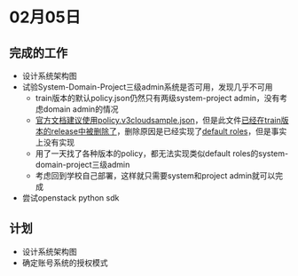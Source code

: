 # 02月05日

## 完成的工作

- 设计系统架构图
- 试验System-Domain-Project三级admin系统是否可用，发现几乎不可用
  - train版本的默认policy.json仍然只有两级system-project admin，没有考虑domain admin的情况
  - [官方文档建议使用policy.v3cloudsample.json](https://docs.openstack.org/keystone/train/admin/service-api-protection.html)，但是此文件[已经在train版本的release中被删除了](https://github.com/openstack/keystone/commit/d9217f07b83399373c6e0879a71d943b73632ff5)，删除原因是已经实现了[default roles](https://docs.openstack.org/keystone/latest/admin/service-api-protection.html)，但是事实上没有实现
  - 用了一天找了各种版本的policy，都无法实现类似default roles的system-domain-project三级admin
  - 考虑回到学校自己部署，这样就只需要system和project admin就可以完成
- 尝试openstack python sdk
  
## 计划

- 设计系统架构图
- 确定账号系统的授权模式 
